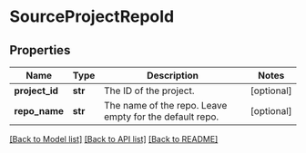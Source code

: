 # SourceProjectRepoId

## Properties
Name | Type | Description | Notes
------------ | ------------- | ------------- | -------------
**project_id** | **str** | The ID of the project. | [optional] 
**repo_name** | **str** | The name of the repo. Leave empty for the default repo. | [optional] 

[[Back to Model list]](../README.md#documentation-for-models) [[Back to API list]](../README.md#documentation-for-api-endpoints) [[Back to README]](../README.md)

